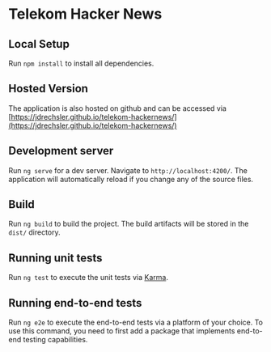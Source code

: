 # Telekom Hacker News

## Local Setup
Run `npm install` to install all dependencies.

## Hosted Version
The application is also hosted on github and can be accessed via [https://jdrechsler.github.io/telekom-hackernews/](https://jdrechsler.github.io/telekom-hackernews/)

## Development server

Run `ng serve` for a dev server. Navigate to `http://localhost:4200/`. The application will automatically reload if you change any of the source files.

## Build

Run `ng build` to build the project. The build artifacts will be stored in the `dist/` directory.

## Running unit tests

Run `ng test` to execute the unit tests via [Karma](https://karma-runner.github.io).

## Running end-to-end tests

Run `ng e2e` to execute the end-to-end tests via a platform of your choice. To use this command, you need to first add a package that implements end-to-end testing capabilities.
